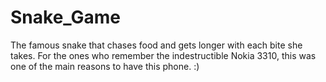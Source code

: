 # Snake_Game
The famous snake that chases food and gets longer with each bite she takes. For the ones who remember the indestructible Nokia 3310, this was one of the main reasons to have this phone. :)
